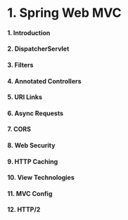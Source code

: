 # 1. Spring Web MVC
#### 1. Introduction
#### 2. DispatcherServlet
#### 3. Filters
#### 4. Annotated Controllers
#### 5. URI Links
#### 6. Async Requests
#### 7. CORS
#### 8. Web Security
#### 9. HTTP Caching
#### 10. View Technologies
#### 11. MVC Config
#### 12. HTTP/2

